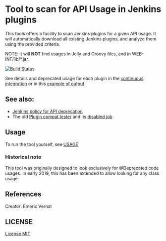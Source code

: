 # Tool to scan for API Usage in Jenkins plugins

This tools offers a facility to scan Jenkins plugins for a given API usage.
It will automatically download all existing Jenkins plugins, and analyze them using the provided criteria.
 
NOTE: it will **NOT** find usages in Jelly and Groovy files, and in WEB-INF/lib/*.jar.


[![Build Status](https://ci.jenkins-ci.org/buildStatus/icon?job=Reporting/infra_deprecated-usage-in-plugins)](https://ci.jenkins-ci.org/view/All/job/Reporting/job/infra_deprecated-usage-in-plugins/)

See details and deprecated usage for each plugin in the [continuous integration](https://ci.jenkins-ci.org/view/All/job/Reporting/job/infra_deprecated-usage-in-plugins/lastSuccessfulBuild/artifact/target/output.html) or in this [example of output](../../blob/master/Output_example.html).

## See also:
* [Jenkins policy for API deprecation](https://issues.jenkins-ci.org/browse/JENKINS-31035)
* The old [Plugin compat tester](https://github.com/jenkinsci/plugin-compat-tester) and its [disabled job](https://ci.jenkins-ci.org/job/plugin-compat-tester/)

## Usage

To run the tool yourself, see [USAGE](USAGE.adoc)

### Historical note

This tool was originally designed to look exclusively for @Deprecated code usages.
In early 2019, this has been extended to allow looking for any class usage.

## References

Creator: Emeric Vernat

## LICENSE

[License MIT](../../blob/master/LICENSE.txt)
